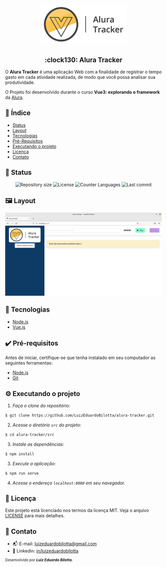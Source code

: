 <h1 align="center">
  <img src="./src/assets/logo-alura-tracker.png" alt="Banner Alura Tracker"/>
</h1>

<h2 align="center">:clock130: Alura Tracker</h2>
<p> 
  O <strong>Alura Tracker</strong> é uma aplicação Web com a finalidade de registrar o tempo gasto em cada atividade realizada, de modo que você possa analisar sua produtividade.
  
  O Projeto foi desenvolvido durante o curso <strong>Vue3: explorando o framework</strong> da [Alura](https://alura.com.br/).
</p>

## :dart: Índice
- [Status](#status)
- [Layout](#layout)
- [Tecnologias](#tecnologias)
- [Pré-Requisitos](#pre-requisitos)
- [Executando o projeto](#executando-o-projeto)
- [Licença](#licença)
- [Contato](#contato)

## :game_die: Status
<p align="center">
  <img src="https://img.shields.io/github/repo-size/LuizEduardoBilotta/alura-tracker?style=for-the-badge" alt="Repository size">
  <img src="https://img.shields.io/github/license/LuizEduardoBilotta/alura-tracker?style=for-the-badge" alt="License">
  <img src="https://img.shields.io/github/languages/count/LuizEduardoBilotta/alura-tracker?style=for-the-badge&color=eb152a" alt="Counter Languages">
  <img src="https://img.shields.io/github/last-commit/LuizEduardoBilotta/alura-tracker?style=for-the-badge&color=f50cbb" alt="Last commit">
</p>

## :framed_picture: Layout

<img src="./images/printscreen.png" alt="Layout web" title="Layout web">

## :toolbox: Tecnologias
- [Node.js](https://nodejs.org/)
- [Vue.js](https://vuejs.org/)

## :heavy_check_mark: Pré-requisitos
Antes de iniciar, certifique-se que tenha instalado em seu computador as seguintes ferramentas:
- [Node.js](https://nodejs.org/)
- [Git](https://git-scm.com/downloads)

## :gear: Executando o projeto

1. *Faça o clone do repositório:*

```sh
$ git clone https://github.com/LuizEduardoBilotta/alura-tracker.git
```

2. *Acesse o diretório `src` do projeto:*

```sh
$ cd alura-tracker/src
```

3. *Instale as dependências:*

```sh
$ npm install
```
3. *Execute a aplicação:*

```sh
$ npm run serve
```

4. *Acesse o endereço `localhost:8080` em seu navegador.*

## :bookmark_tabs: Licença
Este projeto está licenciado nos termos da licença MIT. Veja o arquivo [LICENSE](./LICENSE) para mais detalhes.

## :jigsaw: Contato
- :mailbox_with_mail: E-mail: <a href="mailto:luizeduardobilotta@gmail.com">luizeduardobilotta@gmail.com</a>
- :pushpin: Linkedin: [in/luizeduardobilotta](https://www.linkedin.com/in/luizeduardobilotta)

<sup>Desenvolvido por <i><strong>Luiz Eduardo Bilotta.</i></strong></sup>
